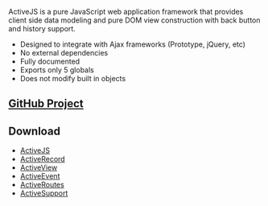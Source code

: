ActiveJS is a pure JavaScript web application framework that provides client side data modeling and pure DOM view construction with back button and history support.

- Designed to integrate with Ajax frameworks (Prototype, jQuery, etc)
- No external dependencies
- Fully documented
- Exports only 5 globals
- Does not modify built in objects

[GitHub Project](http://github.com/aptana/activejs)
----------------

Download
--------
- [ActiveJS](http://activejs.org/downloads/active.js)
- [ActiveRecord](http://activejs.org/downloads/active_record.js)
- [ActiveView](http://activejs.org/downloads/active_view.js)
- [ActiveEvent](http://activejs.org/downloads/active_event.js)
- [ActiveRoutes](http://activejs.org/downloads/active_routes.js)
- [ActiveSupport](http://activejs.org/downloads/active_support.js)

